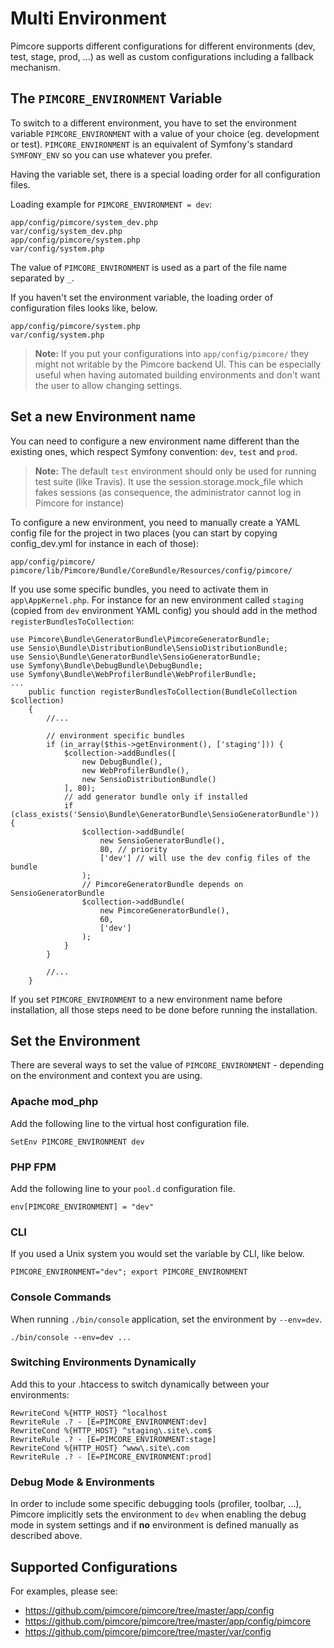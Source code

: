 # Multi Environment

Pimcore supports different configurations for different environments (dev, test, stage, prod, ...) as well as custom 
configurations including a fallback mechanism. 


## The `PIMCORE_ENVIRONMENT` Variable
To switch to a different environment, you have to set the environment variable `PIMCORE_ENVIRONMENT` with a value of 
your choice (eg. development or test). `PIMCORE_ENVIRONMENT` is an equivalent of Symfony's standard `SYMFONY_ENV` so 
you can use whatever you prefer. 
 
Having the variable set, there is a special loading order for all configuration files. 

Loading example for `PIMCORE_ENVIRONMENT = dev`: 

```
app/config/pimcore/system_dev.php
var/config/system_dev.php
app/config/pimcore/system.php
var/config/system.php
```

The value of `PIMCORE_ENVIRONMENT` is used as a part of the file name separated by `_`. 


If you haven't set the environment variable, the loading order of configuration files looks like, below.

```
app/config/pimcore/system.php
var/config/system.php
```

> **Note:** If you put your configurations into `app/config/pimcore/` they might not writable by the Pimcore backend UI. 
> This can be especially useful when having automated building environments and don't want the user to allow changing settings.  

## Set a new Environment name

You can need to configure a new environment name different than the existing ones, which respect Symfony convention: `dev`, `test` and `prod`.

> **Note:** The default `test` environment should only be used for running test suite (like Travis).
> It use the session.storage.mock_file which fakes sessions (as consequence, the administrator cannot log in Pimcore for instance)

To configure a new environment, you need to manually create a YAML config file for the project in two places (you can start by copying config_dev.yml for instance in each of those):

```
app/config/pimcore/
pimcore/lib/Pimcore/Bundle/CoreBundle/Resources/config/pimcore/
```

If you use some specific bundles, you need to activate them in `app\AppKernel.php`.
For instance for an new environment called `staging` (copied from `dev` environment YAML config) you should add in the method `registerBundlesToCollection`:
```
use Pimcore\Bundle\GeneratorBundle\PimcoreGeneratorBundle;
use Sensio\Bundle\DistributionBundle\SensioDistributionBundle;
use Sensio\Bundle\GeneratorBundle\SensioGeneratorBundle;
use Symfony\Bundle\DebugBundle\DebugBundle;
use Symfony\Bundle\WebProfilerBundle\WebProfilerBundle;
...
	public function registerBundlesToCollection(BundleCollection $collection)
	{
		//...
		
		// environment specific bundles
		if (in_array($this->getEnvironment(), ['staging'])) {
			$collection->addBundles([
				new DebugBundle(),
				new WebProfilerBundle(),
				new SensioDistributionBundle()
			], 80);
			// add generator bundle only if installed
			if (class_exists('Sensio\Bundle\GeneratorBundle\SensioGeneratorBundle')) {
				$collection->addBundle(
					new SensioGeneratorBundle(),
					80, // priority
					['dev'] // will use the dev config files of the bundle
				);
				// PimcoreGeneratorBundle depends on SensioGeneratorBundle
				$collection->addBundle(
					new PimcoreGeneratorBundle(),
					60,
					['dev']
				);
			}
		}

		//...
	}
```

If you set `PIMCORE_ENVIRONMENT` to a new environment name before installation, all those steps need to be done before running the installation.

## Set the Environment

There are several ways to set the value of `PIMCORE_ENVIRONMENT` - depending on the environment and context you are using. 


### Apache mod_php

Add the following line to the virtual host configuration file.

```
SetEnv PIMCORE_ENVIRONMENT dev
```


### PHP FPM

Add the following line to your `pool.d` configuration file.

```
env[PIMCORE_ENVIRONMENT] = "dev"
```

### CLI

If you used a Unix system you would set the variable by CLI, like below.

```
PIMCORE_ENVIRONMENT="dev"; export PIMCORE_ENVIRONMENT
```

### Console Commands

When running `./bin/console` application, set the environment by `--env=dev`.
 
```
./bin/console --env=dev ...
```

### Switching Environments Dynamically

Add this to your .htaccess to switch dynamically between your environments:

```
RewriteCond %{HTTP_HOST} ^localhost
RewriteRule .? - [E=PIMCORE_ENVIRONMENT:dev]
RewriteCond %{HTTP_HOST} ^staging\.site\.com$
RewriteRule .? - [E=PIMCORE_ENVIRONMENT:stage]
RewriteCond %{HTTP_HOST} ^www\.site\.com
RewriteRule .? - [E=PIMCORE_ENVIRONMENT:prod]
```

### Debug Mode & Environments

In order to include some specific debugging tools (profiler, toolbar, ...), Pimcore implicitly sets the 
environment to `dev` when enabling the debug mode in system settings and if **no** environment is defined manually as described above. 

## Supported Configurations

For examples, please see: 
* <https://github.com/pimcore/pimcore/tree/master/app/config> 
* <https://github.com/pimcore/pimcore/tree/master/app/config/pimcore>
* <https://github.com/pimcore/pimcore/tree/master/var/config>
